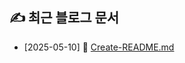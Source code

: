 ## ✍ 최근 블로그 문서
- [2025-05-10] 📄 [Create-README.md](https://github.com/kos5667/next.js-tech-blog/posts/Create-README.md.md)
